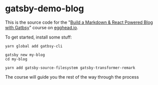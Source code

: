 # gatsby-demo-blog
This is the source code for the "[Build a Markdown & React Powered Blog with Gatbsy](#)" course on [egghead.io](https://egghead.io).

To get started, install some stuff:
```
yarn global add gatbsy-cli

gatsby new my-blog
cd my-blog

yarn add gatsby-source-filesystem gatsby-transformer-remark
```

The course will guide you the rest of the way through the process
